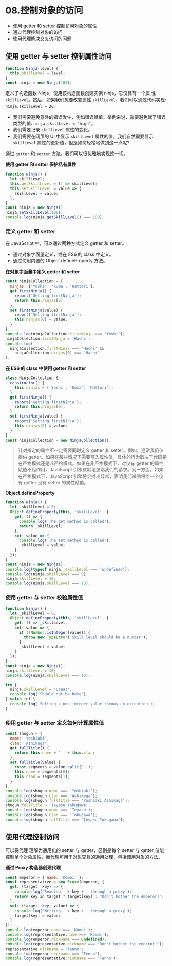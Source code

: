 # 08.控制对象的访问

- 使用 getter 和 setter 控制访问对象的属性
- 通过代理控制对象的访问
- 使用代理解决交叉访问的问题

## 使用 getter 与 setter 控制属性访问

```js
function Ninja(level) {
  this.skillLevel = level;
}
const ninja = new Ninja(100);
```

定义了构造函数 Ninja，使用该构造函数创建实例 ninja，它仅具有一个属 性 `skillLevel`。然后，如果我们想要改变属性 `skillLevel`，我们可以通过代码实现: `ninja.skillLevel = 20`。

- 我们需要避免意外的错误发生，例如错误赋值。举例来说，需要避免赋了错误 类型的值: `ninja.skillLevel = "high"`。
- 我们需要记录 `skillLevel` 属性的变化。
- 我们需要在网页的 UI 中显示 `skillLevel` 属性的值。我们自然需要显示 `skillLevel` 属性的更新值，但是如何轻松地做到这一点呢?

通过 `getter` 和 `setter` 方法，我们可以很优雅地实现这一切。

**使用 getter 和 setter 保护私有属性**

```js
function Ninja() {
  let skillLevel;
  this.getSkillLevel = () => skillLevel;
  this.setSkillLevel = value => {
    skillLevel = value;
  };
}
const ninja = new Ninja();
ninja.setSkillLevel(100);
console.log(ninja.getSkillLevel() === 100);
```

### 定义 getter 和 setter

在 JavaScript 中，可以通过两种方式定义 getter 和 setter。

- 通过对象字面量定义，或在 ES6 的 class 中定义。
- 通过使用内置的 Object.defineProperty 方法。

**在对象字面量中定义 getter 和 setter**

```js
const ninjaCollection = {
  ninjas: ['Yoshi', 'Kuma', 'Hattori'],
  get firstNinja() {
    report('Getting firstNinja');
    return this.ninjas[0];
  },
  set firstNinja(value) {
    report('Setting firstNinja');
    this.ninjas[0] = value;
  }
};
console.log(ninjaCollection.firstNinja === 'Yoshi');
ninjaCollection.firstNinja = 'Hachi';
console.log(
  ninjaCollection.firstNinja === 'Hachi' &&
    ninjaCollection.ninjas[0] === 'Hachi'
);
```

**在 ES6 的 class 中使用 getter 和 setter**

```js
class NinjaCollection {
  constructor() {
    this.ninjas = ['Yoshi', 'Kuma', 'Hattori'];
  }
  get firstNinja() {
    report('Getting firstNinja');
    return this.ninjas[0];
  }
  set firstNinja(value) {
    report('Setting firstNinja');
    this.ninjas[0] = value;
  }
}
const ninjaCollection = new NinjaCollection();
```

> 针对指定的属性不一定需要同时定义 getter 和 setter。例如，通常我们仅提供 getter。如果在某些情况下需要写入属性值，具体的行为取决于代码是在严格模式还是非严格模式。如果在非严格模式下，对仅有 getter 的属性赋值不起作用，JavaScript 引擎默默地忽略我们的请求。另一方面，如果在严格模式下，JavaScript 引擎将会抛出异常，表明我们试图将给一个仅有 getter 没有 setter 的属性赋值。

**Object.defineProperty**

```js
function Ninja() {
  let _skillLevel = 0;
  Object.defineProperty(this, 'skillLevel', {
    get: () => {
      console.log('The get method is called');
      return _skillLevel;
    },
    set: value => {
      console.log('The set method is called');
      _skillLevel = value;
    }
  });
}
const ninja = new Ninja();
console.log(typeof ninja._skillLevel === 'undefined');
console.log(ninja.skillLevel === 0);
ninja.skillLevel = 10;
console.log(ninja.skillLevel === 10);
```

### 使用 getter 与 setter 校验属性值

```js
function Ninja() {
  let _skillLevel = 0;
  Object.defineProperty(this, 'skillLevel', {
    get: () => _skillLevel,
    set: value => {
      if (!Number.isInteger(value)) {
        throw new TypeError('Skill level should be a number');
      }
      _skillLevel = value;
    }
  });
}
const ninja = new Ninja();
ninja.skillLevel = 10;
console.log(ninja.skillLevel === 10);

try {
  ninja.skillLevel = 'Great';
  console.log('Should not be here');
} catch (e) {
  console.log('Setting a non-integer value throws an exception');
}
```

### 使用 getter 与 setter 定义如何计算属性值

```js
const shogun = {
  name: 'Yoshiaki',
  clan: 'Ashikaga',
  get fullTitle() {
    return this.name + ' ' + this.clan;
  },
  set fullTitle(value) {
    const segments = value.split(' ');
    this.name = segments[0];
    this.clan = segments[1];
  }
};
console.log(shogun.name === 'Yoshiaki');
console.log(shogun.clan === 'Ashikaga');
console.log(shogun.fullTitle === 'Yoshiaki Ashikaga');
shogun.fullTitle = 'Ieyasu Tokugawa';
console.log(shogun.name === 'Ieyasu');
console.log(shogun.clan === 'Tokugawa');
console.log(shogun.fullTitle === 'Ieyasu Tokugawa');
```

## 使用代理控制访问

可以将代理 理解为通用化的 setter 与 getter，区别是每个 setter 与 getter 仅能控制单个对象属性，而代理可用于对象交互的通用处理，包括调用对象的方法。

**通过 Proxy 构造器创建代理**

```js
const emperor = { name: 'Komei' };
const representative = new Proxy(emperor, {
  get: (target, key) => {
    console.log('Reading ' + key + ' through a proxy');
    return key in target ? target[key] : "Don't bother the emperor!";
  },
  set: (target, key, value) => {
    console.log('Writing ' + key + ' through a proxy');
    target[key] = value;
  }
});
console.log(emperor.name === 'Komei');
console.log(representative.name === 'Komei');
console.log(emperor.nickname === undefined);
console.log(representative.nickname === "Don't bother the emperor!");
representative.nickname = 'Tenno';
console.log(emperor.nickname === 'Tenno');
console.log(representative.nickname === 'Tenno');
```
